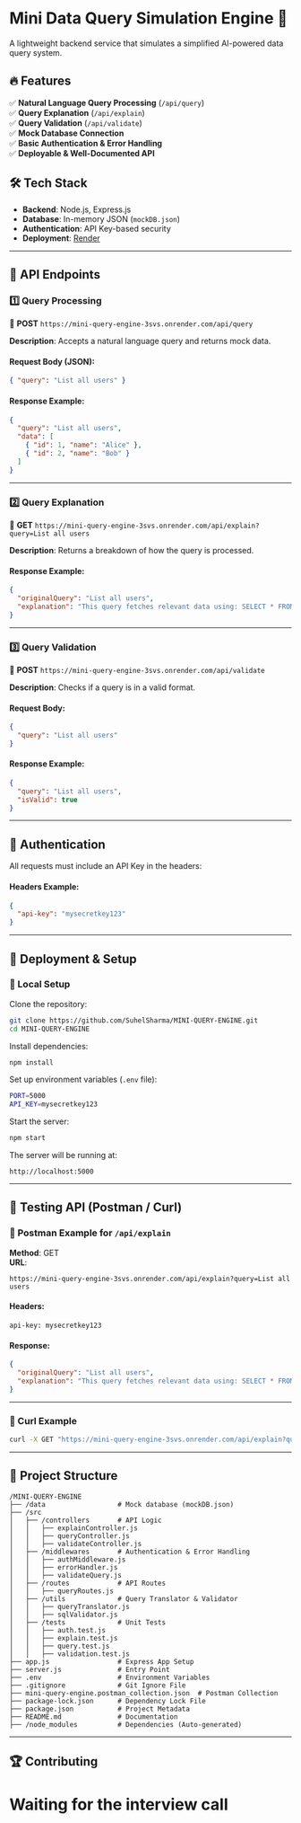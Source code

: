 # Mini Data Query Simulation Engine 🚀  
A lightweight backend service that simulates a simplified AI-powered data query system.  

## 🔥 Features  
✅ **Natural Language Query Processing** (`/api/query`)  
✅ **Query Explanation** (`/api/explain`)  
✅ **Query Validation** (`/api/validate`)  
✅ **Mock Database Connection**  
✅ **Basic Authentication & Error Handling**  
✅ **Deployable & Well-Documented API**  

## 🛠️ Tech Stack  
- **Backend**: Node.js, Express.js  
- **Database**: In-memory JSON (`mockDB.json`)  
- **Authentication**: API Key-based security  
- **Deployment**: [Render](https://mini-query-engine-3svs.onrender.com)  

---

## 📌 API Endpoints  

### **1️⃣ Query Processing**  
🔹 **POST** `https://mini-query-engine-3svs.onrender.com/api/query`  

**Description**: Accepts a natural language query and returns mock data.  

#### **Request Body** (JSON):  
```json
{ "query": "List all users" }
```

#### **Response Example**:  
```json
{
  "query": "List all users",
  "data": [
    { "id": 1, "name": "Alice" },
    { "id": 2, "name": "Bob" }
  ]
}
```

---

### **2️⃣ Query Explanation**  
🔹 **GET** `https://mini-query-engine-3svs.onrender.com/api/explain?query=List all users`  

**Description**: Returns a breakdown of how the query is processed.  

#### **Response Example**:  
```json
{
  "originalQuery": "List all users",
  "explanation": "This query fetches relevant data using: SELECT * FROM users"
}
```

---

### **3️⃣ Query Validation**  
🔹 **POST** `https://mini-query-engine-3svs.onrender.com/api/validate`  

**Description**: Checks if a query is in a valid format.  

#### **Request Body**:  
```json
{
  "query": "List all users"
}
```

#### **Response Example**:  
```json
{
  "query": "List all users",
  "isValid": true
}
```

---

## 🔑 Authentication  
All requests must include an API Key in the headers:  

#### **Headers Example**:  
```json
{
  "api-key": "mysecretkey123"
}
```

---

## 🚀 Deployment & Setup  
### 🔹 Local Setup  

Clone the repository:  
```sh
git clone https://github.com/SuhelSharma/MINI-QUERY-ENGINE.git
cd MINI-QUERY-ENGINE
```

Install dependencies:  
```sh
npm install
```

Set up environment variables (`.env` file):  
```sh
PORT=5000
API_KEY=mysecretkey123
```

Start the server:  
```sh
npm start
```

The server will be running at:  
```
http://localhost:5000
```

---

## 🤞 Testing API (Postman / Curl)  

### 📌 Postman Example for `/api/explain`  
**Method**: GET  
**URL**:  
```
https://mini-query-engine-3svs.onrender.com/api/explain?query=List all users
```

#### **Headers**:  
```
api-key: mysecretkey123
```

#### **Response**:  
```json
{
  "originalQuery": "List all users",
  "explanation": "This query fetches relevant data using: SELECT * FROM users"
}
```

---

### 📌 Curl Example  
```sh
curl -X GET "https://mini-query-engine-3svs.onrender.com/api/explain?query=List all users" -H "api-key: mysecretkey123"
```

---

## 📝 Project Structure  
```
/MINI-QUERY-ENGINE
├── /data                  # Mock database (mockDB.json)
├── /src
│   ├── /controllers       # API Logic
│   │   ├── explainController.js
│   │   ├── queryController.js
│   │   ├── validateController.js
│   ├── /middlewares       # Authentication & Error Handling
│   │   ├── authMiddleware.js
│   │   ├── errorHandler.js
│   │   ├── validateQuery.js
│   ├── /routes            # API Routes
│   │   ├── queryRoutes.js
│   ├── /utils             # Query Translator & Validator
│   │   ├── queryTranslator.js
│   │   ├── sqlValidator.js
│   ├── /tests             # Unit Tests
│   │   ├── auth.test.js
│   │   ├── explain.test.js
│   │   ├── query.test.js
│   │   ├── validation.test.js
├── app.js                 # Express App Setup
├── server.js              # Entry Point
├── .env                   # Environment Variables
├── .gitignore             # Git Ignore File
├── mini-query-engine.postman_collection.json  # Postman Collection
├── package-lock.json      # Dependency Lock File
├── package.json           # Project Metadata
├── README.md              # Documentation
├── /node_modules          # Dependencies (Auto-generated)
```

---

## 🏆 Contributing  

# Waiting for the interview call

